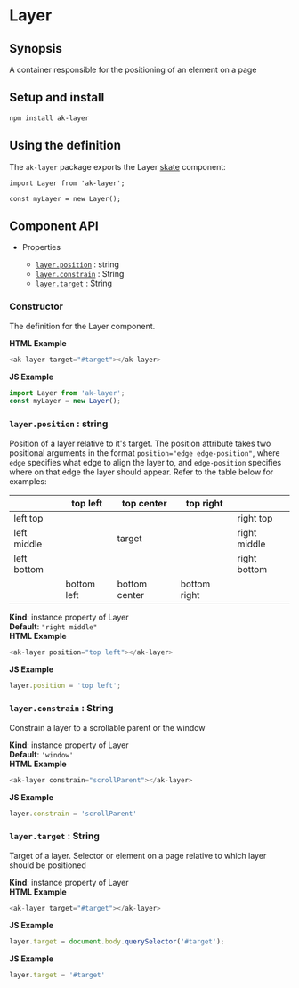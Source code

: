 # Layer

## Synopsis

A container responsible for the positioning of an element on a page

## Setup and install

```
npm install ak-layer
```

## Using the definition

The `ak-layer` package exports the Layer [skate](https://github.com/skatejs/skatejs) component:

```
import Layer from 'ak-layer';

const myLayer = new Layer();
```
## Component API

* Properties

    *  [`layer.position`](#Layer+position) : string
    *  [`layer.constrain`](#Layer+constrain) : String
    *  [`layer.target`](#Layer+target) : String

### Constructor
The definition for the Layer component.

**HTML Example**
```js
<ak-layer target="#target"></ak-layer>
```
**JS Example**
```js
import Layer from 'ak-layer';
const myLayer = new Layer();
```
### `layer.position` : string
Position of a layer relative to it's target.
The position attribute takes two positional arguments in the format `position="edge edge-position"`,
where `edge` specifies what edge to align the layer to, and `edge-position` specifies where on that edge the layer should appear.
Refer to the table below for examples:

|             | top left    | top center    | top right    |              |
|-------------|-------------|---------------|--------------|--------------|
| left top    |             |               |              | right top    |
| left middle |             |    target     |              | right middle |
| left bottom |             |               |              | right bottom |
|             | bottom left | bottom center | bottom right |              |

**Kind**: instance property of Layer  
**Default**: `"right middle"`  
**HTML Example**
```js
<ak-layer position="top left"></ak-layer>
```
**JS Example**
```js
layer.position = 'top left';
```
### `layer.constrain` : String
Constrain a layer to a scrollable parent or the window

**Kind**: instance property of Layer  
**Default**: `'window'`  
**HTML Example**
```js
<ak-layer constrain="scrollParent"></ak-layer>
```
**JS Example**
```js
layer.constrain = 'scrollParent'
```
### `layer.target` : String
Target of a layer.
Selector or element on a page relative to which layer should be positioned

**Kind**: instance property of Layer  
**HTML Example**
```js
<ak-layer target="#target"></ak-layer>
```
**JS Example**
```js
layer.target = document.body.querySelector('#target');
```
**JS Example**
```js
layer.target = '#target'
```
